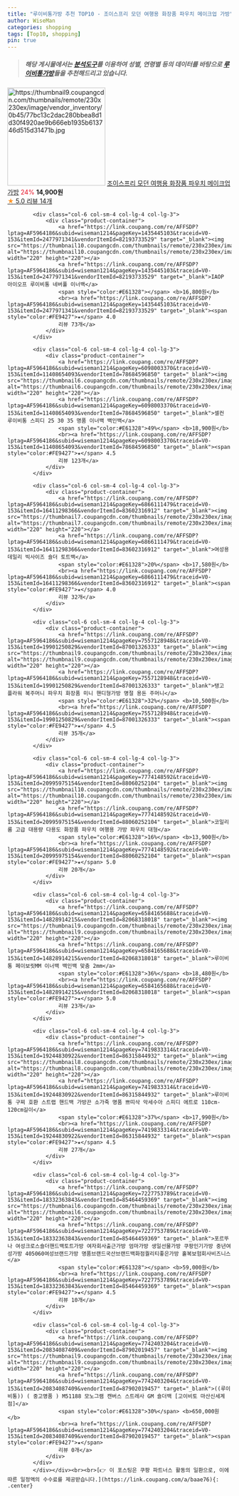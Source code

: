 ```yaml
---
title: "루이비통가방 추천 TOP10 - 조이스프리 모던 여행용 화장품 파우치 메이크업 가방"
author: WiseMan
categories: shopping
tags: [Top10, shopping]
pin: true
---
```


> ##### 해당 게시물에서는 [**분석도구**](https://itemscout.io/)를 이용하여 **성별**, **연령별** 등의 데이터를 바탕으로 [**루이비통가방**](https://link.coupang.com/a/baae76)들을 추천해드리고 있습니다.
<div class="container"><div class="row">
            <div class="col-6 col-sm-4 col-lg-4 col-lg-3">
                <div class="product-container">
                    <a href="https://link.coupang.com/re/AFFSDP?lptag=AF5964186&subid=wiseman1214&pageKey=7636894130&traceid=V0-153&itemId=20281153017&vendorItemId=87470539159" target="_blank"><img src="https://thumbnail9.coupangcdn.com/thumbnails/remote/230x230ex/image/vendor_inventory/0b45/77bc13c2dac280bbea8d1d30f4920ae9b666eb1935b613746d515d31471b.jpg" alt="https://thumbnail9.coupangcdn.com/thumbnails/remote/230x230ex/image/vendor_inventory/0b45/77bc13c2dac280bbea8d1d30f4920ae9b666eb1935b613746d515d31471b.jpg" width="220" height="220"></a>
                    <a href="https://link.coupang.com/re/AFFSDP?lptag=AF5964186&subid=wiseman1214&pageKey=7636894130&traceid=V0-153&itemId=20281153017&vendorItemId=87470539159" target="_blank">조이스프리 모던 여행용 화장품 파우치 메이크업 가방</a>
                    <span style="color:#E61328">24%</span> <b>14,900원</b>
                    <br><a href="https://link.coupang.com/re/AFFSDP?lptag=AF5964186&subid=wiseman1214&pageKey=7636894130&traceid=V0-153&itemId=20281153017&vendorItemId=87470539159" target="_blank"><span style="color:#FE9427">★</span> 5.0
                    리뷰 14개</a>
                </div>
            </div>
            
            <div class="col-6 col-sm-4 col-lg-4 col-lg-3">
                <div class="product-container">
                    <a href="https://link.coupang.com/re/AFFSDP?lptag=AF5964186&subid=wiseman1214&pageKey=1435445103&traceid=V0-153&itemId=2477971341&vendorItemId=82193733529" target="_blank"><img src="https://thumbnail10.coupangcdn.com/thumbnails/remote/230x230ex/image/vendor_inventory/f62e/850e67079b3d0e0b7506a5dfb59654513f1bfe55b1ed91aaf5ee4cc941cb.jpg" alt="https://thumbnail10.coupangcdn.com/thumbnails/remote/230x230ex/image/vendor_inventory/f62e/850e67079b3d0e0b7506a5dfb59654513f1bfe55b1ed91aaf5ee4cc941cb.jpg" width="220" height="220"></a>
                    <a href="https://link.coupang.com/re/AFFSDP?lptag=AF5964186&subid=wiseman1214&pageKey=1435445103&traceid=V0-153&itemId=2477971341&vendorItemId=82193733529" target="_blank">IAOP 아이오프 루이비통 네버풀 이너백</a>
                    <span style="color:#E61328"></span> <b>16,800원</b>
                    <br><a href="https://link.coupang.com/re/AFFSDP?lptag=AF5964186&subid=wiseman1214&pageKey=1435445103&traceid=V0-153&itemId=2477971341&vendorItemId=82193733529" target="_blank"><span style="color:#FE9427">★</span> 4.0
                    리뷰 73개</a>
                </div>
            </div>
            
            <div class="col-6 col-sm-4 col-lg-4 col-lg-3">
                <div class="product-container">
                    <a href="https://link.coupang.com/re/AFFSDP?lptag=AF5964186&subid=wiseman1214&pageKey=6098003370&traceid=V0-153&itemId=11408654093&vendorItemId=78684596850" target="_blank"><img src="https://thumbnail6.coupangcdn.com/thumbnails/remote/230x230ex/image/vendor_inventory/26e7/2762ee2006b7e2664e05481b33c3a326778d0cbf3aa4694fa77aca19aac7.jpg" alt="https://thumbnail6.coupangcdn.com/thumbnails/remote/230x230ex/image/vendor_inventory/26e7/2762ee2006b7e2664e05481b33c3a326778d0cbf3aa4694fa77aca19aac7.jpg" width="220" height="220"></a>
                    <a href="https://link.coupang.com/re/AFFSDP?lptag=AF5964186&subid=wiseman1214&pageKey=6098003370&traceid=V0-153&itemId=11408654093&vendorItemId=78684596850" target="_blank">셀컨 루이비통 스피디 25 30 35 명품 이너백 백인백</a>
                    <span style="color:#E61328">49%</span> <b>18,900원</b>
                    <br><a href="https://link.coupang.com/re/AFFSDP?lptag=AF5964186&subid=wiseman1214&pageKey=6098003370&traceid=V0-153&itemId=11408654093&vendorItemId=78684596850" target="_blank"><span style="color:#FE9427">★</span> 4.5
                    리뷰 123개</a>
                </div>
            </div>
            
            <div class="col-6 col-sm-4 col-lg-4 col-lg-3">
                <div class="product-container">
                    <a href="https://link.coupang.com/re/AFFSDP?lptag=AF5964186&subid=wiseman1214&pageKey=6866111479&traceid=V0-153&itemId=16411298366&vendorItemId=83602316912" target="_blank"><img src="https://thumbnail7.coupangcdn.com/thumbnails/remote/230x230ex/image/vendor_inventory/024a/a72722effc7d7b17176caaba3c66f0aa807e5188239d0d149ffa8ff6cdb0.jpg" alt="https://thumbnail7.coupangcdn.com/thumbnails/remote/230x230ex/image/vendor_inventory/024a/a72722effc7d7b17176caaba3c66f0aa807e5188239d0d149ffa8ff6cdb0.jpg" width="220" height="220"></a>
                    <a href="https://link.coupang.com/re/AFFSDP?lptag=AF5964186&subid=wiseman1214&pageKey=6866111479&traceid=V0-153&itemId=16411298366&vendorItemId=83602316912" target="_blank">여성용 데일리 빅사이즈 숄더 토트백</a>
                    <span style="color:#E61328">20%</span> <b>17,580원</b>
                    <br><a href="https://link.coupang.com/re/AFFSDP?lptag=AF5964186&subid=wiseman1214&pageKey=6866111479&traceid=V0-153&itemId=16411298366&vendorItemId=83602316912" target="_blank"><span style="color:#FE9427">★</span> 4.0
                    리뷰 32개</a>
                </div>
            </div>
            
            <div class="col-6 col-sm-4 col-lg-4 col-lg-3">
                <div class="product-container">
                    <a href="https://link.coupang.com/re/AFFSDP?lptag=AF5964186&subid=wiseman1214&pageKey=7557128948&traceid=V0-153&itemId=19901250829&vendorItemId=87001326333" target="_blank"><img src="https://thumbnail9.coupangcdn.com/thumbnails/remote/230x230ex/image/vendor_inventory/3e5d/a5dfeb6e0349424738b3e8c9fe8c6452b9e8f73ebb3f9cf307a069347b2f.png" alt="https://thumbnail9.coupangcdn.com/thumbnails/remote/230x230ex/image/vendor_inventory/3e5d/a5dfeb6e0349424738b3e8c9fe8c6452b9e8f73ebb3f9cf307a069347b2f.png" width="220" height="220"></a>
                    <a href="https://link.coupang.com/re/AFFSDP?lptag=AF5964186&subid=wiseman1214&pageKey=7557128948&traceid=V0-153&itemId=19901250829&vendorItemId=87001326333" target="_blank">탱고 플라워 복주머니 파우치 화장품 미니 핸디형가방 명절 용돈 주머니</a>
                    <span style="color:#E61328">32%</span> <b>10,500원</b>
                    <br><a href="https://link.coupang.com/re/AFFSDP?lptag=AF5964186&subid=wiseman1214&pageKey=7557128948&traceid=V0-153&itemId=19901250829&vendorItemId=87001326333" target="_blank"><span style="color:#FE9427">★</span> 4.5
                    리뷰 35개</a>
                </div>
            </div>
            
            <div class="col-6 col-sm-4 col-lg-4 col-lg-3">
                <div class="product-container">
                    <a href="https://link.coupang.com/re/AFFSDP?lptag=AF5964186&subid=wiseman1214&pageKey=7774148592&traceid=V0-153&itemId=20995975154&vendorItemId=88060252104" target="_blank"><img src="https://thumbnail10.coupangcdn.com/thumbnails/remote/230x230ex/image/vendor_inventory/d2ec/dfe9878fd95bdabf912d09a5b5221794d741f5b3f4837fc05e9d1918c0b7.png" alt="https://thumbnail10.coupangcdn.com/thumbnails/remote/230x230ex/image/vendor_inventory/d2ec/dfe9878fd95bdabf912d09a5b5221794d741f5b3f4837fc05e9d1918c0b7.png" width="220" height="220"></a>
                    <a href="https://link.coupang.com/re/AFFSDP?lptag=AF5964186&subid=wiseman1214&pageKey=7774148592&traceid=V0-153&itemId=20995975154&vendorItemId=88060252104" target="_blank">코일리룸 고급 대용량 다용도 화장품 파우치 여행용 가방 파우치 대형</a>
                    <span style="color:#E61328">16%</span> <b>13,900원</b>
                    <br><a href="https://link.coupang.com/re/AFFSDP?lptag=AF5964186&subid=wiseman1214&pageKey=7774148592&traceid=V0-153&itemId=20995975154&vendorItemId=88060252104" target="_blank"><span style="color:#FE9427">★</span> 5.0
                    리뷰 20개</a>
                </div>
            </div>
            
            <div class="col-6 col-sm-4 col-lg-4 col-lg-3">
                <div class="product-container">
                    <a href="https://link.coupang.com/re/AFFSDP?lptag=AF5964186&subid=wiseman1214&pageKey=6584165688&traceid=V0-153&itemId=14828914215&vendorItemId=82068318018" target="_blank"><img src="https://thumbnail9.coupangcdn.com/thumbnails/remote/230x230ex/image/vendor_inventory/151e/c46b0affbcb7d411079aa268c53f8746f58fea14ffe46706093f5f77ffa3.jpeg" alt="https://thumbnail9.coupangcdn.com/thumbnails/remote/230x230ex/image/vendor_inventory/151e/c46b0affbcb7d411079aa268c53f8746f58fea14ffe46706093f5f77ffa3.jpeg" width="220" height="220"></a>
                    <a href="https://link.coupang.com/re/AFFSDP?lptag=AF5964186&subid=wiseman1214&pageKey=6584165688&traceid=V0-153&itemId=14828914215&vendorItemId=82068318018" target="_blank">루이비통 페이보릿MM 이너백 백인백 맞춤 2mm</a>
                    <span style="color:#E61328">36%</span> <b>18,480원</b>
                    <br><a href="https://link.coupang.com/re/AFFSDP?lptag=AF5964186&subid=wiseman1214&pageKey=6584165688&traceid=V0-153&itemId=14828914215&vendorItemId=82068318018" target="_blank"><span style="color:#FE9427">★</span> 5.0
                    리뷰 23개</a>
                </div>
            </div>
            
            <div class="col-6 col-sm-4 col-lg-4 col-lg-3">
                <div class="product-container">
                    <a href="https://link.coupang.com/re/AFFSDP?lptag=AF5964186&subid=wiseman1214&pageKey=7419833314&traceid=V0-153&itemId=19244830922&vendorItemId=86315844932" target="_blank"><img src="https://thumbnail8.coupangcdn.com/thumbnails/remote/230x230ex/image/vendor_inventory/2dae/b6cdcfb0ba335ce3b6385f6732d571b9125c208fff027baabc48fdaf73bd.png" alt="https://thumbnail8.coupangcdn.com/thumbnails/remote/230x230ex/image/vendor_inventory/2dae/b6cdcfb0ba335ce3b6385f6732d571b9125c208fff027baabc48fdaf73bd.png" width="220" height="220"></a>
                    <a href="https://link.coupang.com/re/AFFSDP?lptag=AF5964186&subid=wiseman1214&pageKey=7419833314&traceid=V0-153&itemId=19244830922&vendorItemId=86315844932" target="_blank">루이비통 구찌 호환 스트랩 핸드백 가방끈 소가죽 명품 쁘띠삭 악세수아 스피디 에트로 110cm-120cm길이</a>
                    <span style="color:#E61328">37%</span> <b>17,990원</b>
                    <br><a href="https://link.coupang.com/re/AFFSDP?lptag=AF5964186&subid=wiseman1214&pageKey=7419833314&traceid=V0-153&itemId=19244830922&vendorItemId=86315844932" target="_blank"><span style="color:#FE9427">★</span> 4.5
                    리뷰 27개</a>
                </div>
            </div>
            
            <div class="col-6 col-sm-4 col-lg-4 col-lg-3">
                <div class="product-container">
                    <a href="https://link.coupang.com/re/AFFSDP?lptag=AF5964186&subid=wiseman1214&pageKey=7227753789&traceid=V0-153&itemId=18332363843&vendorItemId=85464459369" target="_blank"><img src="https://thumbnail6.coupangcdn.com/thumbnails/remote/230x230ex/image/vendor_inventory/c9ae/b2298791433f91c8d74bff737857723f3129e8c6e8d407a1955d1b9d2805.JPG" alt="https://thumbnail6.coupangcdn.com/thumbnails/remote/230x230ex/image/vendor_inventory/c9ae/b2298791433f91c8d74bff737857723f3129e8c6e8d407a1955d1b9d2805.JPG" width="220" height="220"></a>
                    <a href="https://link.coupang.com/re/AFFSDP?lptag=AF5964186&subid=wiseman1214&pageKey=7227753789&traceid=V0-153&itemId=18332363843&vendorItemId=85464459369" target="_blank">포르뚜나 여성크로스숄더핸드백토트가방 여자회사출근가방 엄마가방 생일선물가방 쿠팡인기가방 중년여성가방 405060여성브랜드가방 명품브랜드국산브랜드백화점퀄리티좋은가방 홀복보험회사비즈니스</a>
                    <span style="color:#E61328"></span> <b>59,000원</b>
                    <br><a href="https://link.coupang.com/re/AFFSDP?lptag=AF5964186&subid=wiseman1214&pageKey=7227753789&traceid=V0-153&itemId=18332363843&vendorItemId=85464459369" target="_blank"><span style="color:#FE9427">★</span> 4.5
                    리뷰 10개</a>
                </div>
            </div>
            
            <div class="col-6 col-sm-4 col-lg-4 col-lg-3">
                <div class="product-container">
                    <a href="https://link.coupang.com/re/AFFSDP?lptag=AF5964186&subid=wiseman1214&pageKey=7742403204&traceid=V0-153&itemId=20834087409&vendorItemId=87902019457" target="_blank"><img src="https://thumbnail9.coupangcdn.com/thumbnails/remote/230x230ex/image/vendor_inventory/2bfb/e0283c6c6fd374f6804980a680d7a7fa1a82c60742a86a4556ffceba83e0.jpg" alt="https://thumbnail9.coupangcdn.com/thumbnails/remote/230x230ex/image/vendor_inventory/2bfb/e0283c6c6fd374f6804980a680d7a7fa1a82c60742a86a4556ffceba83e0.jpg" width="220" height="220"></a>
                    <a href="https://link.coupang.com/re/AFFSDP?lptag=AF5964186&subid=wiseman1214&pageKey=7742403204&traceid=V0-153&itemId=20834087409&vendorItemId=87902019457" target="_blank">((루이비통)) ( 중고명품 ) M51188 모노그램 캔버스 스트레사 GM 숄더백 [고이비토 마산신세계점]</a>
                    <span style="color:#E61328">30%</span> <b>650,000원</b>
                    <br><a href="https://link.coupang.com/re/AFFSDP?lptag=AF5964186&subid=wiseman1214&pageKey=7742403204&traceid=V0-153&itemId=20834087409&vendorItemId=87902019457" target="_blank"><span style="color:#FE9427">★</span> 
                    리뷰 0개</a>
                </div>
            </div>
            </div></div><br><br>[👉 이 포스팅은 쿠팡 파트너스 활동의 일환으로, 이에 따른 일정액의 수수료를 제공받습니다.](https://link.coupang.com/a/baae76){: .center}